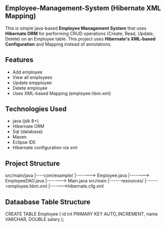 ## Employee-Management-System (Hibernate XML Mapping)
This is simple java-based **Employee Management System** that uses **Hibernate ORM**
for performing CRUD operations (Create, Read, Update, Delete) on an Employee table. This project uses **Hibernate's XML-based Configuration** and Mapping instead of annotations.

## Features
- Add employee
- View all employees
- Update empployee
- Delete employee
- Uses XML-based Mapping (employee.hbm.xml)
## Technologies Used
- java (jdk 8+)
- Hibernate ORM
- Sql (database)
- Maven
- Eclipse IDE
- Hibernate configuration via xml
  
## Project Structure
src/main/java 
             |----com/example/ 
                         |-------> Employee.java 
                         |-------> EmployeeDAO.java 
                         |-------> Main.java 
src/main
            |------resources/ 
                        |------>employee.hbm.xml 
                        |------>hibernate.cfg.xml


## Dataabase Table Structure
 CREATE TABLE Employee (
id int PRIMARY KEY AUTO_INCREMENT,
name VARCHAR,
DOUBLE salary
);

